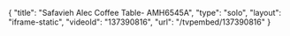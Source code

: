 {
    "title": "Safavieh Alec Coffee Table- AMH6545A",
    "type": "solo",
    "layout": "iframe-static",
    "videoId": "137390816",
    "url": "\/tvpembed\/137390816"
}